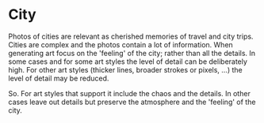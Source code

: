 # City

Photos of cities are relevant as cherished memories of travel and city trips. Cities are complex and the photos contain a lot of information. When generating art focus on the 'feeling' of the city; rather than all the details. In some cases and for some art styles the level of detail can be deliberately high. For other art styles (thicker lines, broader strokes or pixels, ...) the level of detail may be reduced.

So. For art styles that support it include the chaos and the details. In other cases leave out details but preserve the atmosphere and the 'feeling' of the city.
